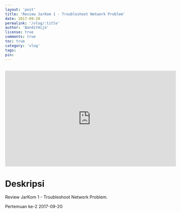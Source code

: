 ```yaml
---
layout: 'post'
title: 'Review JarKom 1 - Troubleshoot Network Problem'
date: 2017-09-20
permalink: '/vlog/:title'
author: 'BanditHijo'
license: true
comments: true
toc: true
category: 'vlog'
tags:
pin:
---
```


<div style="margin-top:30px;"></div>
<!-- EMBED CONTAINER: YOUTUBE -->
<div class='embed-container'>
<iframe width="560" height="315" src="https://www.youtube.com/embed/CjB-GfoU2pU" frameborder="0" allow="accelerometer; autoplay; encrypted-media; gyroscope; picture-in-picture" allowfullscreen></iframe>
</div>

# Deskripsi

Review JarKom 1 - Troubleshoot Network Problem.

Pertemuan ke-2 2017-09-20
